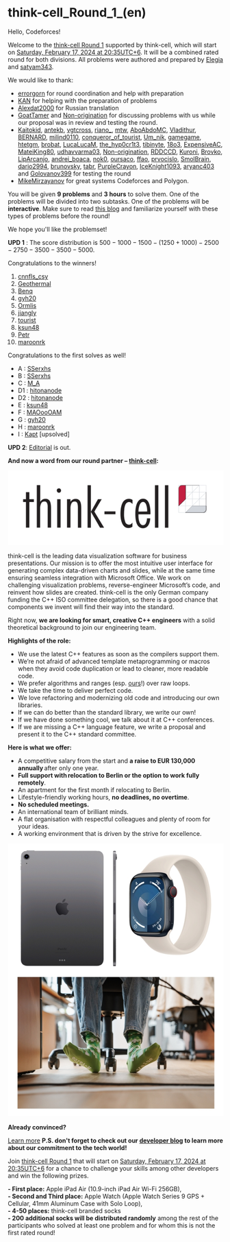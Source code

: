 # think-cell_Round_1_(en)

Hello, Codeforces!

Welcome to the [think-cell Round 1](https://codeforces.com/contest/1930 "think-cell Round 1") supported by think-cell, which will start on [Saturday, February 17, 2024 at 20:35UTC+6](https://codeforces.com/https://www.timeanddate.com/worldclock/fixedtime.html?day=17&month=2&year=2024&hour=17&min=35&sec=0&p1=166). It will be a combined rated round for both divisions. All problems were authored and prepared by [Elegia](https://codeforces.com/profile/Elegia "Legendary Grandmaster Elegia") and [satyam343](https://codeforces.com/profile/satyam343 "Master satyam343").

We would like to thank: 

 * [errorgorn](https://codeforces.com/profile/errorgorn "International Grandmaster errorgorn") for round coordination and help with preparation
* [KAN](https://codeforces.com/profile/KAN "Legendary Grandmaster KAN") for helping with the preparation of problems
* [Alexdat2000](https://codeforces.com/profile/Alexdat2000 "Master Alexdat2000") for Russian translation
* [GoatTamer](https://codeforces.com/profile/GoatTamer "Candidate Master GoatTamer") and [Non-origination](https://codeforces.com/profile/Non-origination "Expert Non-origination") for discussing problems with us while our proposal was in review and testing the round.
* [Kaitokid](https://codeforces.com/profile/Kaitokid "Grandmaster Kaitokid"), [antekb](https://codeforces.com/profile/antekb "International Grandmaster antekb"), [vgtcross](https://codeforces.com/profile/vgtcross "Grandmaster vgtcross"), [riano_](https://codeforces.com/profile/riano_ "Grandmaster riano_"), [mtw](https://codeforces.com/profile/mtw "Master mtw"), [AboAbdoMC](https://codeforces.com/profile/AboAbdoMC "Candidate Master AboAbdoMC"), [Vladithur](https://codeforces.com/profile/Vladithur "Master Vladithur"), [BERNARD](https://codeforces.com/profile/BERNARD "Master BERNARD"), [milind0110](https://codeforces.com/profile/milind0110 "Candidate Master milind0110"), [conqueror_of_tourist](https://codeforces.com/profile/conqueror_of_tourist "Legendary Grandmaster conqueror_of_tourist"), [Um_nik](https://codeforces.com/profile/Um_nik "Legendary Grandmaster Um_nik"), [gamegame](https://codeforces.com/profile/gamegame "Legendary Grandmaster gamegame"), [htetgm](https://codeforces.com/profile/htetgm "Candidate Master htetgm"), [brobat](https://codeforces.com/profile/brobat "Master brobat"), [LucaLucaM](https://codeforces.com/profile/LucaLucaM "Expert LucaLucaM"), [the_hyp0cr1t3](https://codeforces.com/profile/the_hyp0cr1t3 "Candidate Master the_hyp0cr1t3"), [tibinyte](https://codeforces.com/profile/tibinyte "Newbie tibinyte"), [18o3](https://codeforces.com/profile/18o3 "Master 18o3"), [ExpensiveAC](https://codeforces.com/profile/ExpensiveAC "Expert ExpensiveAC"), [MateiKing80](https://codeforces.com/profile/MateiKing80 "Expert MateiKing80"), [udhavvarma03](https://codeforces.com/profile/udhavvarma03 "Master udhavvarma03"), [Non-origination](https://codeforces.com/profile/Non-origination "Expert Non-origination"), [RDDCCD](https://codeforces.com/profile/RDDCCD "International Grandmaster RDDCCD"), [Kuroni](https://codeforces.com/profile/Kuroni "International Grandmaster Kuroni"), [Brovko](https://codeforces.com/profile/Brovko "International Grandmaster Brovko"), [LipArcanjo](https://codeforces.com/profile/LipArcanjo "Grandmaster LipArcanjo"), [andrei_boaca](https://codeforces.com/profile/andrei_boaca "Grandmaster andrei_boaca"), [nok0](https://codeforces.com/profile/nok0 "International Grandmaster nok0"), [oursaco](https://codeforces.com/profile/oursaco "Grandmaster oursaco"), [ffao](https://codeforces.com/profile/ffao "International Grandmaster ffao"), [prvocislo](https://codeforces.com/profile/prvocislo "Grandmaster prvocislo"), [SmolBrain](https://codeforces.com/profile/SmolBrain "Grandmaster SmolBrain"), [dario2994](https://codeforces.com/profile/dario2994 "International Grandmaster dario2994"), [brunovsky](https://codeforces.com/profile/brunovsky "Grandmaster brunovsky"), [tabr](https://codeforces.com/profile/tabr "International Grandmaster tabr"), [PurpleCrayon](https://codeforces.com/profile/PurpleCrayon "International Grandmaster PurpleCrayon"), [IceKnight1093](https://codeforces.com/profile/IceKnight1093 "Master IceKnight1093"), [aryanc403](https://codeforces.com/profile/aryanc403 "International Master aryanc403") and [Golovanov399](https://codeforces.com/profile/Golovanov399 "International Grandmaster Golovanov399") for testing the round
* [MikeMirzayanov](https://codeforces.com/profile/MikeMirzayanov "Headquarters, MikeMirzayanov") for great systems Codeforces and Polygon.

You will be given **$9$ problems** and **$3$ hours** to solve them. One of the problems will be divided into two subtasks. One of the problems will be **interactive**. Make sure to read [this blog](https://codeforces.com/blog/entry/45307) and familiarize yourself with these types of problems before the round!

We hope you'll like the problemset!

**UPD 1** : The score distribution is $500 - 1000 - 1500 - (1250 + 1000) - 2500 - 2750 - 3500 - 3500 - 5000$.

Congratulations to the winners!

 1. [cnnfls_csy](https://codeforces.com/profile/cnnfls_csy "Legendary Grandmaster cnnfls_csy")
2. [Geothermal](https://codeforces.com/profile/Geothermal "Legendary Grandmaster Geothermal")
3. [Benq](https://codeforces.com/profile/Benq "Legendary Grandmaster Benq")
4. [gyh20](https://codeforces.com/profile/gyh20 "Legendary Grandmaster gyh20")
5. [Ormlis](https://codeforces.com/profile/Ormlis "Legendary Grandmaster Ormlis")
6. [jiangly](https://codeforces.com/profile/jiangly "Legendary Grandmaster jiangly")
7. [tourist](https://codeforces.com/profile/tourist "Legendary Grandmaster tourist")
8. [ksun48](https://codeforces.com/profile/ksun48 "Legendary Grandmaster ksun48")
9. [Petr](https://codeforces.com/profile/Petr "Legendary Grandmaster Petr")
10. [maroonrk](https://codeforces.com/profile/maroonrk "Legendary Grandmaster maroonrk")

Congratulations to the first solves as well!

 * A : [SSerxhs](https://codeforces.com/profile/SSerxhs "International Grandmaster SSerxhs")
* B : [SSerxhs](https://codeforces.com/profile/SSerxhs "International Grandmaster SSerxhs")
* C : [M_A](https://codeforces.com/profile/M_A "Newbie M_A")
* D1 : [hitonanode](https://codeforces.com/profile/hitonanode "International Grandmaster hitonanode")
* D2 : [hitonanode](https://codeforces.com/profile/hitonanode "International Grandmaster hitonanode")
* E : [ksun48](https://codeforces.com/profile/ksun48 "Legendary Grandmaster ksun48")
* F : [MAOooOAM](https://codeforces.com/profile/MAOooOAM "International Grandmaster MAOooOAM")
* G : [gyh20](https://codeforces.com/profile/gyh20 "Legendary Grandmaster gyh20")
* H : [maroonrk](https://codeforces.com/profile/maroonrk "Legendary Grandmaster maroonrk")
* I : [Kapt](https://codeforces.com/profile/Kapt "International Grandmaster Kapt") [upsolved]

**UPD 2**: [Editorial](Tutorial_(en).md) is out.

**And now a word from our round partner – [think-cell](https://www.think-cell.com/codeforces):**

[![text](images/think-cell.svg)](https://www.think-cell.com/codeforces)

think-cell is the leading data visualization software for business presentations. Our mission is to offer the most intuitive user interface for generating complex data-driven charts and slides, while at the same time ensuring seamless integration with Microsoft Office. We work on challenging visualization problems, reverse-engineer Microsoft’s code, and reinvent how slides are created. think-cell is the only German company funding the C++ ISO committee delegation, so there is a good chance that components we invent will find their way into the standard.

Right now, **we are looking for smart, creative C++ engineers** with a solid theoretical background to join our engineering team.

**Highlights of the role:** 

 * We use the latest C++ features as soon as the compilers support them.
* We’re not afraid of advanced template metaprogramming or macros when they avoid code duplication or lead to cleaner, more readable code.
* We prefer algorithms and ranges (esp. [ours](https://codeforces.com/https://github.com/think-cell/think-cell-library)!) over raw loops.
* We take the time to deliver perfect code.
* We love refactoring and modernizing old code and introducing our own libraries.
* If we can do better than the standard library, we write our own!
* If we have done something cool, we talk about it at C++ conferences.
* If we are missing a C++ language feature, we write a proposal and present it to the C++ standard committee.

**Here is what we offer:** 

 * A competitive salary from the start and **a raise to EUR 130,000 annually** after only one year.
* **Full support with relocation to Berlin or the option to work fully remotely**.
* An apartment for the first month if relocating to Berlin.
* Lifestyle-friendly working hours, **no deadlines, no overtime**.
* **No scheduled meetings.**
* An international team of brilliant minds.
* A flat organisation with respectful colleagues and plenty of room for your ideas.
* A working environment that is driven by the strive for excellence.

![text](images/1a75a31c9baab9ee053f0b70169189f969101dcb.jpg)

**Already convinced?** 

  [Learn more](https://www.think-cell.com/codeforces) **P.S. don't forget to check out our [developer blog](https://codeforces.com/https://www.think-cell.com/en/career/devblog/overview) to learn more about our commitment to the tech world!** 

Join [think-cell Round 1](https://codeforces.com/contest/1930 "think-cell Round 1") that will start on [Saturday, February 17, 2024 at 20:35UTC+6](https://codeforces.com/https://www.timeanddate.com/worldclock/fixedtime.html?day=17&month=2&year=2024&hour=17&min=35&sec=0&p1=166) for a chance to challenge your skills among other developers and win the following prizes. 

**- First place:** Apple iPad Air (10.9-inch iPad Air Wi-Fi 256GB),  
**- Second and Third place:** Apple Watch (Apple Watch Series 9 GPS + Cellular, 41mm Aluminum Case with Solo Loop),  
**- 4-50 places:** think-cell branded socks  
**- 200 additional socks will be distributed randomly** among the rest of the participants who solved at least one problem and for whom this is not the first rated round!

